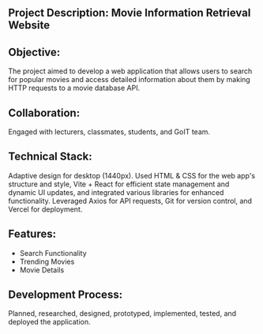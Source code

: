 
## Project Description: Movie Information Retrieval Website

## Objective:
The project aimed to develop a web application that allows users to search for popular movies and access detailed information about them by making HTTP requests to a movie database API.

## Collaboration:
Engaged with lecturers, classmates, students, and GoIT team.

## Technical Stack:
Adaptive design for desktop (1440px).
Used HTML & CSS for the web app's structure and style, Vite + React for efficient state management and dynamic UI updates, and integrated various libraries for enhanced functionality. Leveraged Axios for API requests, Git for version control, and Vercel for deployment.

## Features:
- Search Functionality
- Trending Movies
- Movie Details

## Development Process:
Planned, researched, designed, prototyped, implemented, tested, and deployed the application.
